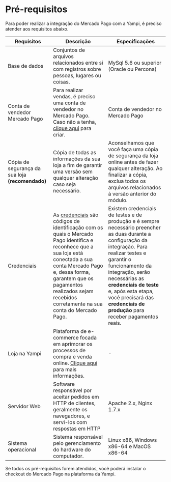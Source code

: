 # Pré-requisitos

Para poder realizar a integração do Mercado Pago com a Yampi, é preciso atender aos requisitos abaixo.

| Requisitos | Descrição | Especificações | 
|---|---|---|
| Base de dados | Conjuntos de arquivos relacionados entre si com registros sobre pessoas, lugares ou coisas. | MySql 5.6 ou superior (Oracle ou Percona) |
| Conta de vendedor Mercado Pago | Para realizar vendas, é preciso uma conta de vendedor no Mercado Pago. Caso não a tenha, [clique aqui](https://www.mercadopago[FAKER][URL][DOMAIN]/hub/registration/landing) para criar.| Conta de vendedor no Mercado Pago |
| Cópia de segurança da sua loja **(recomendado)** | Cópia de todas as informações da sua loja a fim de garantir uma versão sem qualquer alteração caso seja necessário. | Aconselhamos que você faça uma cópia de segurança da loja online antes de fazer qualquer alteração. Ao finalizar a cópia, exclua todos os arquivos relacionados à versão anterior do módulo. |
| Credenciais | As [credenciais](/developers/pt/guides/additional-content/credentials/credentials) são códigos de identificação com os quais o Mercado Pago identifica e reconhece que a sua loja está conectada a sua conta Mercado Pago e, dessa forma, garantem que os pagamentos realizados sejam recebidos corretamente na sua conta do Mercado Pago. | Existem credenciais de testes e de produção e é sempre necessário preencher as duas durante a configuração da integração. Para realizar testes e garantir o funcionamento da integração, serão necessárias as **credenciais de teste** e, após esta etapa, você precisará das **credenciais de produção** para receber pagamentos reais. |
| Loja na Yampi | Plataforma de e-commerce focada em aprimorar os processos de compra e venda online. [Clique aqui](https://www.yampi.com.br/) para mais informações. | - |
| Servidor Web | Software responsável por aceitar pedidos em HTTP de clientes, geralmente os navegadores, e servi-los com respostas em HTTP | Apache 2.x, Nginx 1.7.x |
| Sistema operacional | Sistema responsável pelo gerenciamento do hardware do computador. | Linux x86, Windows x86-64 e MacOS x86-64 |

Se todos os pré-requisitos forem atendidos, você poderá instalar o checkout do Mercado Pago na plataforma da Yampi.